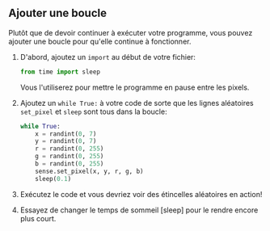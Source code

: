 ## Ajouter une boucle

Plutôt que de devoir continuer à exécuter votre programme, vous pouvez ajouter une boucle pour qu'elle continue à fonctionner.

1. D'abord, ajoutez un `import` au début de votre fichier:
    
    ```python
    from time import sleep
    ```

    Vous l'utiliserez pour mettre le programme en pause entre les pixels.

2. Ajoutez un `while True:` à votre code de sorte que les lignes aléatoires `set_pixel` et `sleep` sont tous dans la boucle:
    
    ```python
    while True:
        x = randint(0, 7)
        y = randint(0, 7)
        r = randint(0, 255)
        g = randint(0, 255)
        b = randint(0, 255)
        sense.set_pixel(x, y, r, g, b)
        sleep(0.1)
    ```

3. Exécutez le code et vous devriez voir des étincelles aléatoires en action!

4. Essayez de changer le temps de sommeil [sleep] pour le rendre encore plus court.
